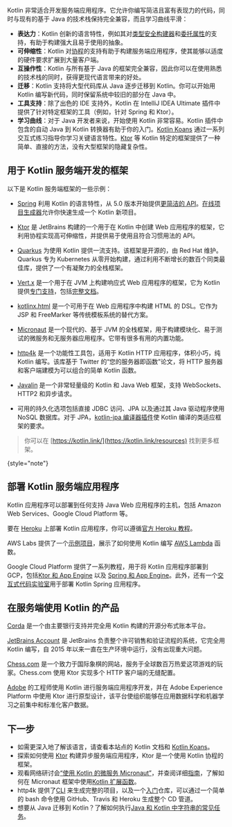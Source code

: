 [//]: # (title: Kotlin 用于服务端)

Kotlin 非常适合开发服务端应用程序。它允许你编写简洁且富有表现力的代码，同时与现有的基于 Java 的技术栈保持完全兼容，而且学习曲线平滑：

*   **表达力**：Kotlin 创新的语言特性，例如其对[类型安全构建器](type-safe-builders.md)和[委托属性](delegated-properties.md)的支持，有助于构建强大且易于使用的抽象。
*   **可伸缩性**：Kotlin 对[协程](coroutines-overview.md)的支持有助于构建服务端应用程序，使其能够以适度的硬件要求扩展到大量客户端。
*   **互操作性**：Kotlin 与所有基于 Java 的框架完全兼容，因此你可以在使用熟悉的技术栈的同时，获得更现代语言带来的好处。
*   **迁移**：Kotlin 支持将大型代码库从 Java 逐步迁移到 Kotlin。你可以开始用 Kotlin 编写新代码，同时保留系统中较旧的部分在 Java 中。
*   **工具支持**：除了出色的 IDE 支持外，Kotlin 在 IntelliJ IDEA Ultimate 插件中提供了针对特定框架的工具（例如，针对 Spring 和 Ktor）。
*   **学习曲线**：对于 Java 开发者来说，开始使用 Kotlin 非常容易。Kotlin 插件中包含的自动 Java 到 Kotlin 转换器有助于你的入门。[Kotlin Koans](koans.md) 通过一系列交互式练习指导你学习关键语言特性。[Ktor](https://ktor.io/) 等 Kotlin 特定的框架提供了一种简单、直接的方法，没有大型框架的隐藏复杂性。

## 用于 Kotlin 服务端开发的框架

以下是 Kotlin 服务端框架的一些示例：

*   [Spring](https://spring.io) 利用 Kotlin 的语言特性，从 5.0 版本开始提供[更简洁的 API](https://spring.io/blog/2017/01/04/introducing-kotlin-support-in-spring-framework-5-0)。[在线项目生成器](https://start.spring.io/#!language=kotlin)允许你快速生成一个 Kotlin 新项目。

*   [Ktor](https://github.com/kotlin/ktor) 是 JetBrains 构建的一个用于在 Kotlin 中创建 Web 应用程序的框架，它利用协程实现高可伸缩性，并提供易于使用且符合习惯用法的 API。

*   [Quarkus](https://quarkus.io/guides/kotlin) 为使用 Kotlin 提供一流支持。该框架是开源的，由 Red Hat 维护。Quarkus 专为 Kubernetes 从零开始构建，通过利用不断增长的数百个同类最佳库，提供了一个有凝聚力的全栈框架。

*   [Vert.x](https://vertx.io) 是一个用于在 JVM 上构建响应式 Web 应用程序的框架，它为 Kotlin 提供[专门支持](https://github.com/vert-x3/vertx-lang-kotlin)，包括[完整文档](https://vertx.io/docs/vertx-core/kotlin/)。

*   [kotlinx.html](https://github.com/kotlin/kotlinx.html) 是一个可用于在 Web 应用程序中构建 HTML 的 DSL。它作为 JSP 和 FreeMarker 等传统模板系统的替代方案。

*   [Micronaut](https://micronaut.io/) 是一个现代的、基于 JVM 的全栈框架，用于构建模块化、易于测试的微服务和无服务器应用程序。它带有很多有用的内置功能。

*   [http4k](https://http4k.org/) 是一个功能性工具包，适用于 Kotlin HTTP 应用程序，体积小巧，纯 Kotlin 编写。该库基于 Twitter 的“您的服务器即函数”论文，将 HTTP 服务器和客户端建模为可以组合的简单 Kotlin 函数。

*   [Javalin](https://javalin.io) 是一个非常轻量级的 Kotlin 和 Java Web 框架，支持 WebSockets、HTTP2 和异步请求。

*   可用的持久化选项包括直接 JDBC 访问、JPA 以及通过其 Java 驱动程序使用 NoSQL 数据库。对于 JPA，[kotlin-jpa 编译器插件](no-arg-plugin.md#jpa-support)使 Kotlin 编译的类适应框架的要求。

> 你可以在 [https://kotlin.link/](https://kotlin.link/resources) 找到更多框架。
>
{style="note"}

## 部署 Kotlin 服务端应用程序

Kotlin 应用程序可以部署到任何支持 Java Web 应用程序的主机，包括 Amazon Web Services、Google Cloud Platform 等。

要在 [Heroku](https://www.heroku.com) 上部署 Kotlin 应用程序，你可以遵循[官方 Heroku 教程](https://devcenter.heroku.com/articles/getting-started-with-kotlin)。

AWS Labs 提供了一个[示例项目](https://github.com/awslabs/serverless-photo-recognition)，展示了如何使用 Kotlin 编写 [AWS Lambda](https://aws.amazon.com/lambda/) 函数。

Google Cloud Platform 提供了一系列教程，用于将 Kotlin 应用程序部署到 GCP，包括[Ktor 和 App Engine](https://cloud.google.com/community/tutorials/kotlin-ktor-app-engine-java8) 以及 [Spring 和 App Engine](https://cloud.google.com/community/tutorials/kotlin-springboot-app-engine-java8)。此外，还有一个[交互式代码实验室](https://codelabs.developers.google.com/codelabs/cloud-spring-cloud-gcp-kotlin)用于部署 Kotlin Spring 应用程序。

## 在服务端使用 Kotlin 的产品

[Corda](https://www.corda.net/) 是一个由主要银行支持并完全用 Kotlin 构建的开源分布式账本平台。

[JetBrains Account](https://account.jetbrains.com/) 是 JetBrains 负责整个许可销售和验证流程的系统，它完全用 Kotlin 编写，自 2015 年以来一直在生产环境中运行，没有出现重大问题。

[Chess.com](https://www.chess.com/) 是一个致力于国际象棋的网站，服务于全球数百万热爱这项游戏的玩家。Chess.com 使用 Ktor 实现多个 HTTP 客户端的无缝配置。

[Adobe](https://blog.developer.adobe.com/streamlining-server-side-app-development-with-kotlin-be8cf9d8b61a) 的工程师使用 Kotlin 进行服务端应用程序开发，并在 Adobe Experience Platform 中使用 Ktor 进行原型设计，该平台使组织能够在应用数据科学和机器学习之前集中和标准化客户数据。

## 下一步

*   如需更深入地了解该语言，请查看本站点的 Kotlin 文档和 [Kotlin Koans](koans.md)。
*   探索如何使用 [Ktor](https://ktor.io/docs/server-create-a-new-project.html) 构建异步服务端应用程序，Ktor 是一个使用 Kotlin 协程的框架。
*   观看网络研讨会[“使用 Kotlin 的微服务 Micronaut”](https://micronaut.io/2020/12/03/webinar-micronaut-for-microservices-with-kotlin/)，并查阅详细[指南](https://guides.micronaut.io/latest/micronaut-kotlin-extension-fns.html)，了解如何在 Micronaut 框架中使用[Kotlin 扩展函数](extensions.md#extension-functions)。
*   http4k 提供了[CLI](https://toolbox.http4k.org) 来生成完整的项目，以及一个[入门](https://start.http4k.org)仓库，可以通过一个简单的 bash 命令使用 GitHub、Travis 和 Heroku 生成整个 CD 管道。
*   想要从 Java 迁移到 Kotlin？了解如何执行[Java 和 Kotlin 中字符串的常见任务](java-to-kotlin-idioms-strings.md)。